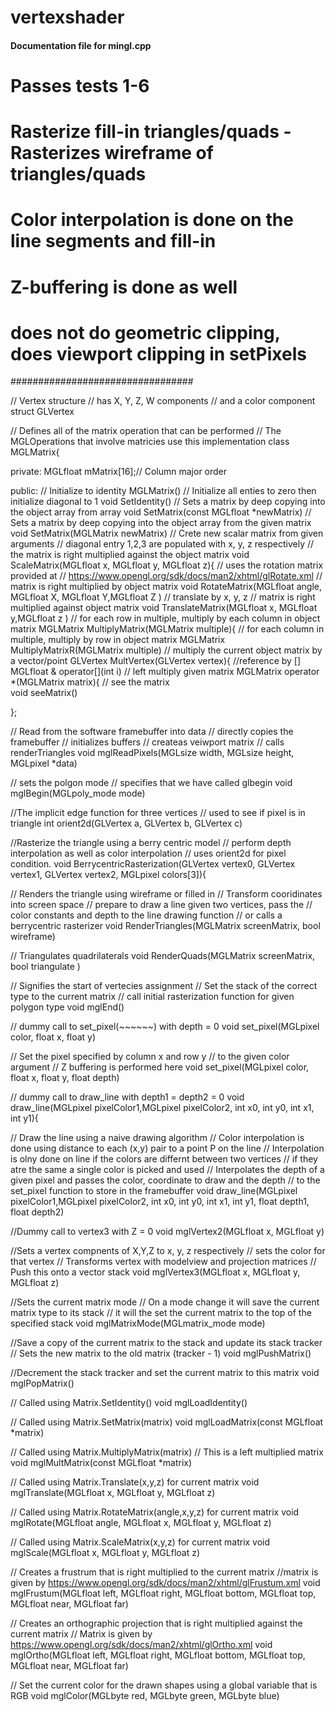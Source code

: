 # vertexshader
#### Documentation file for mingl.cpp
#
#
# Passes tests 1-6
# Rasterize fill-in triangles/quads - Rasterizes wireframe of triangles/quads
# Color interpolation is done on the line segments and fill-in
# Z-buffering is done as well
# does not do geometric clipping, does viewport clipping in setPixels
#################################

// Vertex structure
// has X, Y, Z, W components
// and a color component
struct GLVertex

// Defines all of the matrix operation that can be performed
// The MGLOperations that involve matricies use this implementation
class MGLMatrix{

private:
	MGLfloat mMatrix[16];// Column major order
	
public:
	// Initialize to identity
	MGLMatrix()
	// Initialize all enties to zero then initialize diagonal to 1
	void SetIdentity()
	// Sets a matrix by deep copying into the object array from array
	void SetMatrix(const MGLfloat *newMatrix)
	// Sets a matrix by deep copying into the object array from the given matrix
	void SetMatrix(MGLMatrix newMatrix)
	// Crete new scalar matrix from given arguments
	// diagonal entry 1,2,3 are populated with x, y, z respectively
	// the matrix is right multiplied against the object matrix
	void ScaleMatrix(MGLfloat x, MGLfloat y, MGLfloat z){
	// uses the rotation matrix provided at
	// https://www.opengl.org/sdk/docs/man2/xhtml/glRotate.xml
	// matrix is right multiplied by object matrix
	void RotateMatrix(MGLfloat angle, MGLfloat X, MGLfloat Y,MGLfloat Z )
	// translate by x, y, z
	// matrix is right multiplied against object matrix
	void TranslateMatrix(MGLfloat x, MGLfloat y,MGLfloat z )
	// for each row in multiple, multiply by each column in object matrix
	MGLMatrix MultiplyMatrix(MGLMatrix multiple){
	// for each column in multiple, multiply by row in object matrix
   	 MGLMatrix MultiplyMatrixR(MGLMatrix multiple)
	// multiply the current object matrix by a vector/point
	GLVertex MultVertex(GLVertex vertex){
	//reference by []
	MGLfloat & operator[](int i)
	// left multiply given matrix
	MGLMatrix operator *(MGLMatrix matrix){
	// see the matrix	
	void seeMatrix()
	
};





// Read from the software framebuffer into data
// directly copies the framebuffer
// initializes buffers
// createas veiwport matrix
// calls renderTriangles
void mglReadPixels(MGLsize width,
                   MGLsize height,
                   MGLpixel *data)



// sets the polgon mode
// specifies that we have called glbegin
void mglBegin(MGLpoly_mode mode)

//The implicit edge function for three vertices
// used to see if pixel is in triangle
int orient2d(GLVertex a, GLVertex b, GLVertex c)

//Rasterize the triangle using a berry centric model
// perform depth interpolation as well as color interpolation
// uses orient2d for pixel condition.
void BerrycentricRasterization(GLVertex vertex0,
				GLVertex vertex1,
				GLVertex vertex2, 
				MGLpixel colors[3]){

// Renders the triangle using wireframe or filled in
// Transform cooridinates into screen space
// prepare to draw a line given two vertices, pass the 
// color constants and depth to the line drawing function
// or calls a berrycentric rasterizer
 void RenderTriangles(MGLMatrix screenMatrix, bool wireframe)


// Triangulates quadrilaterals
void RenderQuads(MGLMatrix screenMatrix, bool triangulate )


// Signifies the start of vertecies assignment
// Set the stack of the correct type to the current matrix
// call initial rasterization function for given polygon type
void mglEnd()


// dummy call to set_pixel(~~~~~~) with depth = 0
void set_pixel(MGLpixel color, float x, float y)


// Set the pixel specified by column x and row y
// to the given color argument 
// Z buffering is performed here
void set_pixel(MGLpixel color, float x, float y, float depth)


// dummy call to draw_line with depth1 = depth2 = 0	
void draw_line(MGLpixel pixelColor1,MGLpixel pixelColor2, int x0, int y0, int x1, int y1){


// Draw the line using a naive drawing algorithm
// Color interpolation is done using distance to each (x,y) pair to a point P on the line
// Interpolation is olny done on line if the colors are differnt between two vertices
// if they atre the same a single color is picked and used
// Interpolates the depth of a given pixel and passes the color, coordinate to draw and the depth 
// to the set_pixel function to store in the framebuffer
void draw_line(MGLpixel pixelColor1,MGLpixel pixelColor2, int x0, int y0, int x1, int y1, float depth1, float depth2)



//Dummy call to vertex3 with Z = 0
void mglVertex2(MGLfloat x,
                MGLfloat y) 


//Sets a vertex compnents of X,Y,Z to x, y, z respectively
// sets the color for that vertex
// Transforms vertex with modelview and projection matrices
// Push this onto a vector stack
void mglVertex3(MGLfloat x,
                MGLfloat y,
                MGLfloat z)


//Sets the current matrix mode 
// On a mode change it will save the current matrix type to its stack
// it will the set the current matrix to the top of the specified stack
void mglMatrixMode(MGLmatrix_mode mode)



//Save a copy of the current matrix to the stack and update its stack tracker
// Sets the new matrix to the old matrix (tracker - 1)
void mglPushMatrix()


//Decrement the stack tracker and set the current matrix to this matrix
void mglPopMatrix()


// Called using Matrix.SetIdentity()
void mglLoadIdentity()
 

// Called using Matrix.SetMatrix(matrix)
void mglLoadMatrix(const MGLfloat *matrix)


// Called using Matrix.MultiplyMatrix(matrix)
// This is a left multiplied matrix
void mglMultMatrix(const MGLfloat *matrix)

// Called using Matrix.Translate(x,y,z) for current matrix
void mglTranslate(MGLfloat x,
                  MGLfloat y,
                  MGLfloat z)


// Called using Matrix.RotateMatrix(angle,x,y,z) for current matrix
void mglRotate(MGLfloat angle,
               MGLfloat x,
               MGLfloat y,
               MGLfloat z)

// Called using Matrix.ScaleMatrix(x,y,z) for current matrix
void mglScale(MGLfloat x,
              MGLfloat y,
              MGLfloat z)


// Creates a frustrum that is right multiplied to the current matrix
//matrix is given by https://www.opengl.org/sdk/docs/man2/xhtml/glFrustum.xml
void mglFrustum(MGLfloat left,
                MGLfloat right,
                MGLfloat bottom,
                MGLfloat top,
                MGLfloat near,
                MGLfloat far)


// Creates an orthographic projection that is right multiplied against the current matrix
// Matrix is given by https://www.opengl.org/sdk/docs/man2/xhtml/glOrtho.xml
void mglOrtho(MGLfloat left,
              MGLfloat right,
              MGLfloat bottom,
              MGLfloat top,
              MGLfloat near,
              MGLfloat far)


// Set the current color for the drawn shapes using a global variable that is RGB
void mglColor(MGLbyte red,
              MGLbyte green,
              MGLbyte blue)
